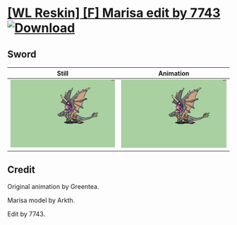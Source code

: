 # [\[WL Reskin\] \[F\] Marisa edit by 7743](./) [![Download](https://img.shields.io/badge/Download--red?style=social&logo=github)](https://minhaskamal.github.io/DownGit/#/home?url=https://github.com/Klokinator/FE-Repo/tree/main/Battle%20Animations%2FMounted%20-%20Pegs%2C%20Wyverns%2C%20Griffons%2F%5BWL%20Reskin%5D%20%5BF%5D%20Marisa%20edit%20by%207743%2F1.%20Sword)

## Sword

| Still | Animation |
| :---: | :-------: |
| ![Sword still](./Sword_000.png) | ![Sword](./Sword.gif) |

## Credit

Original animation by Greentea.

Marisa model by Arkth.

Edit by 7743.


